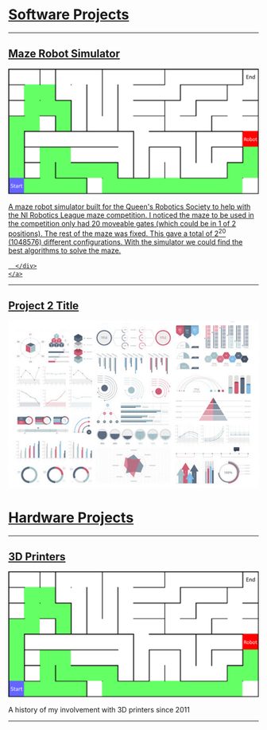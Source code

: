 <h1><a name="software_projects" href="#software_projects">Software Projects</a></h1>

---
<div>
	<a href="/sample_page">
	  <div class="w3-light-grey w3-hover-shadow w3-padding-64 w3-center">
		<h2>Maze Robot Simulator</h2>
		<img src="images/robot_maze_thumb.png?raw=true"/>
		<br>
		<p>
		A maze robot simulator built for the Queen's Robotics Society to help with the NI Robotics League maze competition. 
		I noticed the maze to be used in the competition only had 20 moveable gates (which could be in 1 of 2 positions). 
		The rest of the maze was fixed. This gave a total of 2<sup>20</sup> (1048576) different configurations. 
		With the simulator we could find the best algorithms to solve the maze.
		</p>

	  </div>
	</a>
</div>

---
<h2><a href="/pdf/sample_presentation.pdf">Project 2 Title</a></h2>
<img src="images/dummy_thumbnail.jpg?raw=true"/>


<h1><a name="hardware_projects" href="#hardware_projects">Hardware Projects</a></h1>

---
<h2><a href="https://kmclaughlin.github.io/sample_page">3D Printers</a></h2>
<img src="images/robot_maze_thumb.png?raw=true"/>

A history of my involvement with 3D printers since 2011

---




